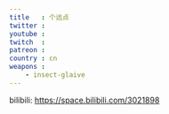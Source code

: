 ```yaml
---
title   : 个远点
twitter : 
youtube : 
twitch  : 
patreon : 
country : cn
weapons :
    - insect-glaive
---
```

bilibili: https://space.bilibili.com/3021898

